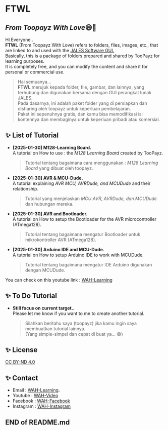 # FTWL
## _From Toopayz With Love_:smile::green_heart:

Hi Everyone..  
**FTWL** (From Toopayz With Love) refers to folders, files, images, etc., that are linked to and used with the [JALES Software GUI.](https://github.com/WAH-share/JALES-apps)  
Basically, this is a package of folders prepared and shared by TooPayz for learning purposes.  
It is completely free, and you can modify the content and share it for personal or commercial use.
> Hai semuanya...  
> **FTWL** merujuk kepada folder, file, gambar, dan lainnya, yang terhubung dan digunakan bersama dengan GUI perangkat lunak JALES.  
> Pada dasarnya, ini adalah paket folder yang di persiapkan dan disharing oleh toopayz untuk keperluan pembelajaran.  
> Paket ini sepenuhnya gratis, dan kamu bisa memodifikasi isi kontennya dan membaginya untuk keperluan pribadi atau komersial.

##
## ✨ List of Tutorial
- **[2025-01-30] M128-Learning Board.**  
A tutorial on How to use : the _M128 Learning Board_ created by TooPayz.
  > Tutorial tentang bagaimana cara menggunakan : _M128 Learning Board_ yang dibuat oleh toopayz.
- **[2025-01-30] AVR & MCU-Dude.**  
A tutorial explaining _AVR MCU, AVRDude, and MCUDude_ and their relationship.
  > Tutorial yang menjelaskan _MCU AVR, AVRDude, dan MCUDude_ dan hubungan mereka.
- **[2025-01-30] AVR and Bootloader.**  
A tutorial on How to setup the Bootloader for the AVR microcontroller (ATmega128).
  > Tutorial tentang bagaimana mengatur Bootloader untuk mikrokontroller AVR (ATmega128).
- **[2025-01-30] Arduino IDE and MCU-Dude.**  
A tutorial on How to setup Arduino IDE to work with MCUDude.
  > Tutorial tentang bagaimana mengatur IDE Arduino digunakan dengan MCUDude.

You can check on this youtube link : [WAH-Learning](https://www.youtube.com/@WAH.Learning)

##
## ✨ To Do Tutorial
- **Still focus on current target..**  
Please let me know if you want to me to create another tutorial.
  > Silahkan beritahu saya (toopayz) jika kamu ingin saya membuatkan tutorial lainnya.  
  > (Yang simple-simpel dan cepat di buat ya... :sweat_smile:)

##
## ✨ License
[CC BY-ND 4.0](https://creativecommons.org/licenses/by-nd/4.0/deed.en)

## ✨ Contact
- Email : [WAH-Learning](mailto:wah.learning@gmail.com).
- Youtube : [WAH-Video](https://www.youtube.com/@WAH.Learning)
- Facebook : [WAH-Facebook](https://www.facebook.com/profile.php?id=100094907858032)
- Instagram : [WAH-Instagram](https://www.instagram.com/wah.digital.solution/)

##
## END of README.md
